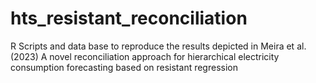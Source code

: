 # hts_resistant_reconciliation
R Scripts and data base to reproduce the results depicted in Meira et al. (2023) A novel reconciliation approach for hierarchical electricity consumption forecasting based on resistant regression
